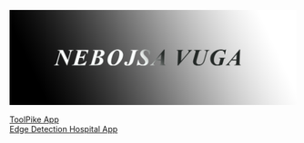 ![Nebojsa's GitHub Banner](./assets/Banner.png)



<a href="https://github.com/vuganebojsa/NaplatnaRampa">
  ToolPike App
</a>

<br>

<a href="https://github.com/vuganebojsa/EdgeDetectionCpp">
 Edge Detection
</a>

<a href="https://github.com/kzi-nastava/course-project-t-13">
  Hospital App
</a>

